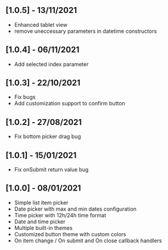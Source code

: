 ## [1.0.5] - 13/11/2021

- Enhanced tablet view
- remove uneccessary parameters in datetime constructors

## [1.0.4] - 06/11/2021

- Add selected index parameter

## [1.0.3] - 22/10/2021

- Fix bugs
- Add customization support to confirm button

## [1.0.2] - 27/08/2021

- Fix bottom picker drag bug

## [1.0.1] - 15/01/2021

- Fix onSubmit return value bug

## [1.0.0] - 08/01/2021

- Simple list item picker
- Date picker with max and min dates configuration
- Time picker with 12h/24h time format
- Date and time picker
- Multiple built-in themes
- Customized button theme with custom colors
- On item change / On submit and On close callback handlers
